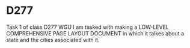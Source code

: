 # D277
Task 1 of class D277 WGU 
I am tasked with making a LOW-LEVEL COMPREHENSIVE PAGE LAYOUT DOCUMENT in which it talkes about a state and the cities associated with it. 
